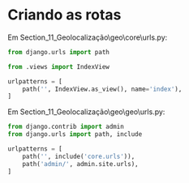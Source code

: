 # Criando as rotas

Em Section_11_Geolocalização\geo\core\urls.py:

```python
from django.urls import path

from .views import IndexView

urlpatterns = [
    path('', IndexView.as_view(), name='index'),
]
```

Em Section_11_Geolocalização\geo\geo\urls.py:

```python
from django.contrib import admin
from django.urls import path, include

urlpatterns = [
    path('', include('core.urls')),
    path('admin/', admin.site.urls),
]

```